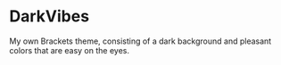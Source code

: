 # DarkVibes
My own Brackets theme, consisting of a dark background and pleasant colors that are easy on the eyes.
